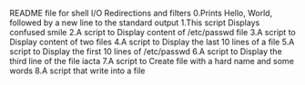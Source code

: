 README file for shell I/O Redirections and filters
0.Prints Hello, World, followed by a new line to the standard output
1.This script Displays confused smile
2.A script to Display content of /etc/passwd file
3.A script to Display content of two files
4.A script to Display the last 10 lines of a file
5.A script to Display the first 10 lines of /etc/passwd
6.A script to Display the third line of the file iacta
7.A script to Create file with a hard name and some words
8.A script that write into a file
